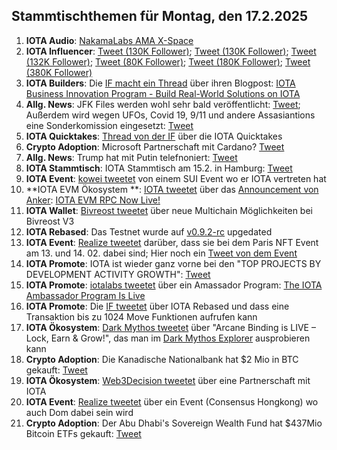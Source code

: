 ## Stammtischthemen für Montag, den 17.2.2025

1. **IOTA Audio**: [NakamaLabs AMA X-Space](https://x.com/Nakama_Labs/status/1886783322602303687)
2. **IOTA Influencer**: [Tweet (130K Follower)](https://x.com/HedgehogTrader/status/1889020323598590235); [Tweet (130K Follower)](https://x.com/KongBTC/status/1888906622694498623); [Tweet (132K Follower)](https://x.com/blackbeardXBT/status/1888997992738275368); [Tweet (80K Follower)](https://x.com/blazing420s/status/1889237793832136870); [Tweet (180K Follower)](https://x.com/CryptoDaku_/status/1890006085781836231); [Tweet (380K Follower)](https://x.com/MerlijnTrader/status/1890355320112730392)
3. **IOTA Builders**: Die [IF macht ein Thread](https://x.com/iota/status/1889313451752718719) über ihren Blogpost: [IOTA Business Innovation Program - Build Real-World Solutions on IOTA](https://blog.iota.org/iota-business-innovation-program/)
4. **Allg. News**: JFK Files werden wohl sehr bald veröffentlicht: [Tweet](https://x.com/libsoftiktok/status/1889411775696896438); Außerdem wird wegen UFOs, Covid 19, 9/11 und andere Assasiantions eine Sonderkomission eingesetzt: [Tweet](https://x.com/bennyjohnson/status/1889408318357098668)
5. **IOTA Quicktakes**: [Thread von der IF](https://x.com/iota/status/1889373989765517494) über die IOTA Quicktakes
6. **Crypto Adoption**: Microsoft Partnerschaft mit Cardano? [Tweet](https://x.com/MinswapIntern/status/1889267803884048674)
7. **Allg. News**: Trump hat mit Putin telefnoniert: [Tweet](https://x.com/MitAktien/status/1889727498423844962)
8. **IOTA Stammtisch**: IOTA Stammtisch am 15.2. in Hamburg: [Tweet](https://x.com/tangle_talk/status/1889748135951430018)
9. **IOTA Event**: [kowei tweetet](https://x.com/kowei1995/status/1889709777908903985) von einem SUI Event wo er IOTA vertreten hat
10. **IOTA EVM Ökosystem **: [IOTA tweetet](https://x.com/iota/status/1889966781780955334) über das [Announcement von Anker](https://x.com/ankr/status/1889974818457714916): [IOTA EVM RPC Now Live!](https://www.ankr.com/blog/iota-evm-rpc-now-live/)
11. **IOTA Wallet**: [Bivreost tweetet](https://x.com/bivreost/status/1889972010056626398) über neue Multichain Möglichkeiten bei Bivreost V3
12. **IOTA Rebased**: Das Testnet wurde auf [v0.9.2-rc](https://github.com/iotaledger/iota/releases/tag/v0.9.2-rc) upgedated
13. **IOTA Event**: [Realize tweetet](https://x.com/realizefinance/status/1889971545910747440) darüber, dass sie bei dem Paris NFT Event am 13. und 14. 02. dabei sind; Hier noch ein [Tweet von dem Event](https://x.com/realizefinance/status/1890035513501135001)
14. **IOTA Promote**: IOTA ist wieder ganz vorne bei den "TOP PROJECTS BY DEVELOPMENT ACTIVITY GROWTH": [Tweet](https://x.com/chain_broker/status/1889721129108959392)
15. **IOTA Promote**: [iotalabs tweetet](https://x.com/iotalabs_/status/1889992723446538743) über ein Amassador Program: [The IOTA Ambassador Program Is Live](http://blog.iotalabs.io/the-iota-ambassador-program-is-live/)
16. **IOTA Promote**: Die [IF tweetet](https://x.com/iota/status/1890400613873160684) über IOTA Rebased und dass eine Transaktion bis zu 1024 Move Funktionen aufrufen kann
17. **IOTA Ökosystem**: [Dark Mythos tweetet](https://x.com/DarkMythosIOTA/status/1890011864366473522) über "Arcane Binding is LIVE – Lock, Earn & Grow!", das man im [Dark Mythos Explorer](https://explorer.dark-mythos.com/arcane-binding?tab=bind) ausprobieren kann
18. **Crypto Adoption**: Die Kanadische Nationalbank hat $2 Mio in BTC gekauft: [Tweet](https://x.com/Ashcryptoreal/status/1889924453934751827)
19. **IOTA Ökosystem**: [Web3Decision tweetet](https://x.com/web3decision/status/1890047505103986873) über eine Partnerschaft mit IOTA
20. **IOTA Event**: [Realize tweetet](https://x.com/realizefinance/status/1890395607560323212) über ein Event (Consensus Hongkong) wo auch Dom dabei sein wird
21. **Crypto Adoption**: Der Abu Dhabi's Sovereign Wealth Fund hat $437Mio Bitcoin ETFs gekauft: [Tweet](https://x.com/AltcoinDailyio/status/1890482663439343731)
